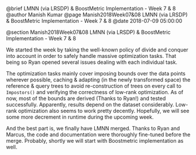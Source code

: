 @brief LMNN (via LRSDP) & BoostMetric Implementation - Week 7 & 8
@author Manish Kumar
@page Manish2018Week07&08 LMNN (via LRSDP) & BoostMetric Implementation - Week 7 & 8
@date 2018-07-09 05:00:00

@section Manish2018Week07&08 LMNN (via LRSDP) & BoostMetric Implementation - Week 7 & 8

We started the week by taking the well-known policy of divide and conquer into account in order to safely handle massive optimization tasks. That being so Ryan opened several issues dealing with each individual task. 

The optimization tasks mainly cover imposing bounds over the data points wherever possible, caching & adapting (in the newly transformed space) the reference & query trees to avoid re-construction of trees on every call to `Impostors()` and verifying the correctness of low-rank optimization. As of now, most of the bounds are derived (Thanks to Ryan!) and tested successfully. Apparently, results depend on the dataset considerably. Low-rank optimization also seems to work pretty decently. Hopefully, we will see some more decrement in runtime during the upcoming week.

And the best part is, we finally have LMNN merged. Thanks to Ryan and Marcus, the code and documentation were thoroughly fine-tuned before the merge. Probably, shortly we will start with Boostmetric implementation as well.